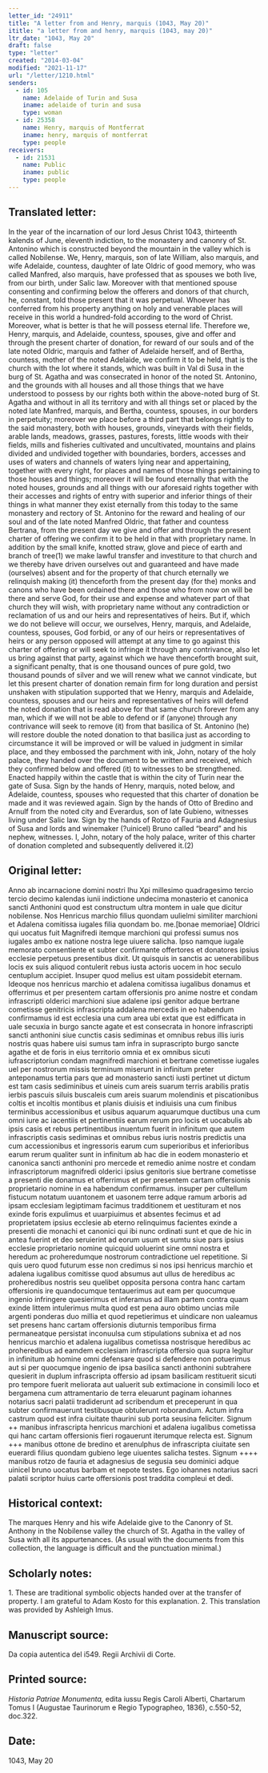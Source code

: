 ```yaml
---
letter_id: "24911"
title: "A letter from and Henry, marquis (1043, May 20)"
ititle: "a letter from and henry, marquis (1043, may 20)"
ltr_date: "1043, May 20"
draft: false
type: "letter"
created: "2014-03-04"
modified: "2021-11-17"
url: "/letter/1210.html"
senders:
  - id: 105
    name: Adelaide of Turin and Susa
    iname: adelaide of turin and susa
    type: woman
  - id: 25358
    name: Henry, marquis of Montferrat
    iname: henry, marquis of montferrat
    type: people
receivers:
  - id: 21531
    name: Public
    iname: public
    type: people
---
```

<h2> Translated letter:</h2>In the year of the incarnation of our lord Jesus Christ 1043, thirteenth kalends of June, eleventh indiction, to the monastery and canonry of St. Antonino which is constructed beyond the mountain in the valley which is called Nobilense.  We, Henry, marquis, son of late William, also marquis, and wife Adelaide, countess, daughter of late Oldric of good memory, who was called Manfred, also marquis, have professed that as spouses we both live, from our birth, under Salic law.  Moreover with that mentioned spouse consenting and confirming below the offerers and donors of that church, he, constant, told those present that it was perpetual.  Whoever has conferred from his property anything on holy and venerable places will receive in this world a hundred-fold according to the word of Christ.  Moreover, what is better is that he will possess eternal life.  Therefore we, Henry, marquis, and Adelaide, countess, spouses, give and offer and through the present charter of donation, for reward of our souls and of the late noted Oldric, marquis and father of Adelaide herself, and of Bertha, countess, mother of the noted Adelaide, we confirm it to be held, that is the church with the lot where it stands, which was built in Val di Susa in the burg of St. Agatha and was consecrated in honor of the noted St. Antonino, and the grounds with all houses and all those things that we have understood to possess by our rights both within the above-noted burg of St. Agatha and without in all its territory and with all things set or placed by the noted late Manfred, marquis, and Bertha, countess, spouses, in our borders in perpetuity; moreover we place before a third part that belongs rightly to the said monastery, both with houses, grounds, vineyards with their fields, arable lands, meadows, grasses, pastures, forests, little woods with their fields, mills and fisheries cultivated and uncultivated, mountains and plains divided and undivided together with boundaries, borders, accesses and uses of waters and channels of waters lying near and appertaining, together with every right, for places and names of those things pertaining to those houses and things; moreover it will be found eternally that with the noted houses, grounds and all things with our aforesaid rights together with their accesses and rights of entry with superior and inferior things of their things in what manner they exist eternally from this today to the same monastery and rectory of St. Antonino for the reward and healing of our soul and of the late noted Manfred Oldric, that father and countess Bertrana, from the present day we give and offer and through the present charter of offering we confirm it to be held in that with proprietary name.  In addition by the small knife, knotted straw, glove and piece of earth and branch of tree(1) we make lawful transfer and investiture to that church and we thereby have driven ourselves out and guaranteed and have made (ourselves) absent and for the property of that church eternally we relinquish making (it) thenceforth from the present day (for the) monks and canons who have been ordained there and those who from now on will be  there and serve God, for their use and expense and whatever part of that church they will wish, with proprietary name without any contradiction or reclamation of us and our heirs and representatives of heirs.  But if, which we do not believe will occur, we ourselves, Henry, marquis, and Adelaide, countess, spouses, God forbid, or any of our heirs or representatives of heirs or any person opposed will attempt at any time to go against this charter of offering or will seek to infringe it through any contrivance, also let us bring against that party, against which we have thenceforth brought suit, a significant penalty, that is one thousand ounces of pure gold, two thousand pounds of silver and we will renew what we cannot vindicate, but let this present charter of donation remain firm for long duration and persist unshaken with stipulation supported that we Henry, marquis and Adelaide, countess, spouses and our heirs and representatives of heirs will defend the noted donation that is read above for that same church forever from any man, which if we will not be able to defend or if (anyone) through any contrivance will seek to remove (it) from that basilica of St. Antonino (he) will restore double the noted donation to that basilica just as according to circumstance it will be improved or will be valued in judgment in similar place, and they embossed the parchment with ink, John, notary of the holy palace, they handed over the document to be written and received, which they confirmed below and offered (it) to witnesses to be strengthened.  Enacted happily within the castle that is within the city of Turin near the gate of Susa.  Sign by the hands of Henry, marquis, noted below, and Adelaide, countess, spouses who requested that this charter of donation be made and it was reviewed again.  Sign by the hands of Otto of Bredino and Arnulf from the noted city and Everardus, son of late Gubieno, witnesses living under Salic law.  Sign by the hands of Rotzo of Fauria and Adagnesius of Susa and lords and winemaker (?uinicel) Bruno called “beard” and his nephew, witnesses.  I, John, notary of the holy palace, writer of this charter of donation completed and subsequently delivered it.(2)
<h2 class="mt-4"> Original letter:</h2>Anno ab incarnacione domini nostri Ihu Xpi millesimo quadragesimo tercio tercio decimo kalendas iunii indictione undecima monasterio et canonica sancti Anthonini quod est constructum ultra montem in uale que dicitur nobilense. Nos Henricus marchio filius quondam uulielmi similiter marchioni et Adalena comitissa iugales filia quondam bo. me.[bonae memoriae] Oldrici qui uocatus fuit Magnifredi itemque marchioni qui professi sumus nos iugales ambo ex natione nostra lege uiuere salicha. Ipso namque iugale memorato consentiente et subter confirmante offertores et donatores ipsius ecclesie perpetuus presentibus dixit. Ut quisquis in sanctis ac uenerabilibus locis ex suis aliquod contulerit rebus iusta actoris uocem in hoc seculo centuplum accipiet. Insuper quod melius est uitam possidebit eternam. Ideoque nos henricus marchio et adalena comitissa iugalibus donamus et offerrimus et per presentem cartam offersionis pro anime nostre et condam infrascripti olderici marchioni siue adalene ipsi genitor adque bertrane cometisse genitricis infrascripta addalena mercedis in eo habendum confirmamus id est ecclesia una cum area ubi extat que est edifficata in uale secuxia in burgo sancte agate et est consecrata in honore infrascripti sancti anthonini siue cunctis casis sediminas et omnibus rebus illis iuris nostris quas habere uisi sumus tam infra in suprascripto burgo sancte agathe et de foris in eius territorio omnia et ex omnibus sicuti iufrascriptoriun condam magnifredi marchioni et bertrane cometisse iugales uel per nostrorum missis terminum miserunt in infinitum preter anteponamus tertia pars que ad monasterio sancti iusti pertinet ut dictum est tam casis sediminibus et uineis cum areis suarum terris arabilis pratis ierbis pascuis siluis buscaleis cum areis suarum molendinis et piscationibus coltis et incoltis montibus et planis diuisis et indiuisis una cum finibus terminibus accessionibus et usibus aquarum aquarumque ductibus una cum omni iure ac iacentiis et pertinentiis earum rerum pro locis et uocabulis ab ipsis casis et rebus pertinentibus inuentum fuerit in infinitum que autem infrascriptis casis sediminas et omnibus rebus iuris nostris predictis una cum accessionibus et ingressoris earum cum superioribus et inferioribus earum rerum qualiter sunt in infinitum ab hac die in eodem monasterio et canonica sancti anthonini pro mercede et remedio anime nostre et condam infrascriptorum magnifredi olderici ipsius genitoris siue bertrane cometisse a presenti die donamus et offerrimus et per presentem cartam offersionis proprietario nomine in ea habendum confirmamus. insuper per cultellum fistucum notatum uuantonem et uasonem terre adque ramum arboris ad ipsam ecclesiam legiptimam facimus tradditionem et uestituram et nos exinde foris expulimus et uuarpiuimus et absentes fecimus et ad proprietatem ipsius ecclesie ab eterno relinquimus facientes exinde a presenti die monachi et canonici qui ibi nunc ordinati sunt et que de hic in antea fuerint et deo seruierint ad eorum usum et sumtu siue pars ipsius ecclesie proprietario nomine quicquid uoluerint sine omni nostra et heredum ac proheredumque nostrorum contradictione uel repetitione. Si quis uero quod futurum esse non credimus si nos ipsi henricus marchio et adalena iugalibus comitisse quod absumus aut ullus de heredibus ac proheredibus nostris seu quelibet opposita persona contra hanc cartam offersionis ire quandocumque tentauerimus aut eam per quocumque ingenio infringere quesierimus et inferamus ad illam partem contra quam exinde littem intulerimus multa quod est pena auro obtimo uncias mile argenti ponderas duo millia et quod repetierimus et uindicare non ualeamus set presens hanc cartam offersionis diuturnis temporibus firma permaneatque persistat inconuulsa cum stipulations subnixa et ad nos henricus marchio et adalena iugalibus cometissa nostrisque heredibus ac proheredibus ad eamdem ecclesiam infrascripta offersio qua supra legitur in infinitum ab homine omni defensare quod si defendere non potuerimus aut si per quocumque ingenio de ipsa basilica sancti anthonini subtrahere quesierit in duplum infrascripta offersio ad ipsam basilicam restituerit sicuti pro tempore fuerit meliorata aut ualuerit sub extimacione in consimili loco et bergamena cum attramentario de terra eleuarunt paginam iohannes notarius sacri palatii tradiderunt ad scribendum et preceperunt in qua subter confirmauerunt testibusque obtulerunt roborandum. Actum infra castrum quod est infra ciuitate thaurini sub porta seusina feliciter. Signum ++ manibus infrascripta henricus marchioni et adalena iugalibus cometissa qui hanc cartam offersionis fieri rogauerunt iterumque relecta est. Signum +++ manibus ottone de bredino et arenulphus de infrascripta ciuitate sen euerardi filius quondam gubieno lege uiuentes salicha testes. Signum ++++ manibus rotzo de fauria et adagnesius de segusia seu dominici adque uinicel bruno uocatus barbam et nepote testes. Ego iohannes notarius sacri palatii scriptor huius carte offersionis post traddita compleui et dedi.
<h2 class="mt-4"> Historical context:</h2>The marques Henry and his wife Adelaide give to the Canonry of St. Anthony in the Nobilense valley the church of St. Agatha in the valley of Susa with all its appurtenances.
(As usual with the documents from this collection, the language is difficult and the punctuation minimal.)
<h2 class="mt-4"> Scholarly notes:</h2>1.  These are traditional symbolic objects handed over at the transfer of property.  I am grateful to Adam Kosto for this explanation.
2.  This translation was provided by Ashleigh Imus.
<h2 class="mt-4"> Manuscript source:</h2>Da copia autentica del i549. Regii Archivii di Corte.
<h2 class="mt-4"> Printed source:</h2><p><em>Historia Patriae Monumenta,</em> edita iussu Regis Caroli Alberti, Chartarum Tomus I (Augustae Taurinorum e Regio Typographeo, 1836), c.550-52, doc.322.</p><h2 class="mt-4"> Date:</h2>1043, May 20